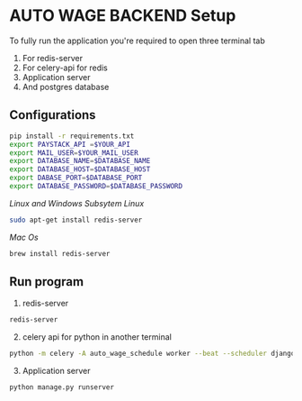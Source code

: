 # AUTO WAGE BACKEND Setup
To fully run the application you're required to open three terminal tab
1. For redis-server
2. For celery-api for redis
3. Application server
4. And postgres database
## Configurations
```bash
pip install -r requirements.txt
export PAYSTACK_API =$YOUR_API
export MAIL_USER=$YOUR_MAIL_USER
export DATABASE_NAME=$DATABASE_NAME
export DATABASE_HOST=$DATABASE_HOST
export DABASE_PORT=$DATABASE_PORT
export DATABASE_PASSWORD=$DATABASE_PASSWORD

```
*Linux and Windows Subsytem Linux*
```bash
sudo apt-get install redis-server
```
*Mac Os*
```zsh
brew install redis-server
```
## Run program
1. redis-server
```bash 
redis-server
```
2. celery api for python in another terminal
```bash
python -m celery -A auto_wage_schedule worker --beat --scheduler django -l info
```
3. Application server
```bash
python manage.py runserver
```